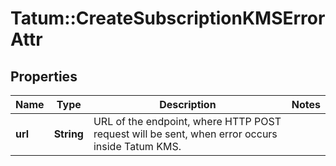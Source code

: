 # Tatum::CreateSubscriptionKMSErrorAttr

## Properties
Name | Type | Description | Notes
------------ | ------------- | ------------- | -------------
**url** | **String** | URL of the endpoint, where HTTP POST request will be sent, when error occurs inside Tatum KMS. | 

